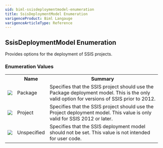 ```yaml
---
uid: biml-ssisdeploymentmodel-enumeration
title: SsisDeploymentModel Enumeration
varigenceProduct: Biml Langauge
varigenceArticleType: Reference
---
```


## SsisDeploymentModel Enumeration<div class="LanguageSummary"><div class ="SummaryItem">Provides options for the deployment of SSIS projects.</div></div><div class="EnumValueGroup">### Enumeration Values<table id="EnumValue" class="MemberList"><tbody><tr><th class="MemberTypeIconColumnHeader">&nbsp;</th><th class="MemberNameColumnHeader">Name</th><th class="MemberSummaryColumnHeader">Summary</th></tr><tr class="cd0"><td align="center" class="MemberTypeIcon"><img src="enumValue.png"></img></td><td class="MemberName">Package</td><td class="MemberSummary"><div class ="SummaryItem">Specifies that the SSIS project should use the Package deployment model.  This is the only valid option for versions of SSIS prior to 2012.</div></td></tr><tr class="cd1"><td align="center" class="MemberTypeIcon"><img src="enumValue.png"></img></td><td class="MemberName">Project</td><td class="MemberSummary"><div class ="SummaryItem">Specifies that the SSIS project should use the Project deployment model.  This value is only valid for SSIS 2012 or later.</div></td></tr><tr class="cd0"><td align="center" class="MemberTypeIcon"><img src="enumValue.png"></img></td><td class="MemberName">Unspecified</td><td class="MemberSummary"><div class ="SummaryItem">Specifies that the SSIS deployment model should not be set.  This value is not intended for user code.</div></td></tr></tbody></table></div>